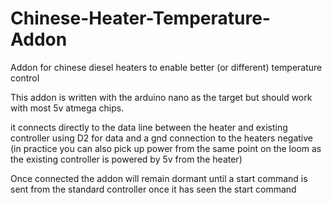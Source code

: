 # Chinese-Heater-Temperature-Addon
Addon for chinese diesel heaters to enable better (or different) temperature control

This addon is written with the arduino nano as the target but should work with most 5v atmega chips.

it connects directly to the data line between the heater and existing controller using D2 for data and a gnd connection to the heaters negative
(in practice you can also pick up power from the same point on the loom as the existing controller is powered by 5v from the heater)

Once connected the addon will remain dormant until a start command is sent from the standard controller
once it has seen the start command 
